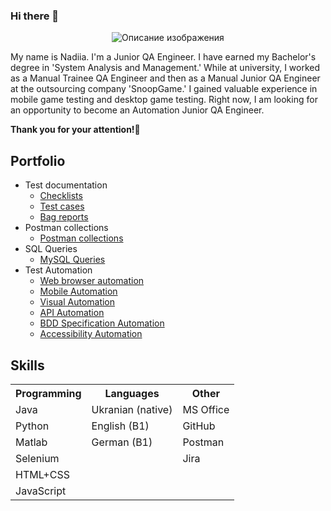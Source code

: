 ### Hi there 👋
<p align="center">
  <img src="https://www.siliconrepublic.com/wp-content/uploads/2015/05/QA-Tester-meme-02.jpg" alt="Описание изображения">
</p>

My name is Nadiia. I'm a Junior QA Engineer. I have earned my Bachelor's degree in 'System Analysis and Management.' While at university, I worked as a Manual Trainee QA Engineer and then as a Manual Junior QA Engineer at the outsourcing company 'SnoopGame.' I gained valuable experience in mobile game testing and desktop game testing. Right now, I am looking for an opportunity to become an Automation Junior QA Engineer. 

**Thank you for your attention!🙏**

## Portfolio
- Test documentation
  - [Checklists](https://docs.google.com/spreadsheets/d/1pmhNs3YsoGhuFxqfn5KolrKxYtpmhNz996ZkG_M1Rw0/edit?usp=sharing)
  - [Test cases](https://docs.google.com/spreadsheets/d/1y3Vfc8kwZoGkoEU3ppfatv2vZTB2PNKL/edit?usp=sharing&ouid=111203471177586044121&rtpof=true&sd=true)
  - [Bag reports](https://docs.google.com/spreadsheets/d/1BDSA5ef43PLJKayWuwyVMzW7myOUpqKsM3AitTtALgQ/edit?usp=sharing)
- Postman collections
  - [Postman collections](https://github.com/perokero/postman-collection)
- SQL Queries
  - [MySQL Queries](https://github.com/perokero/sql-queries)
- Test Automation
  - [Web browser automation](https://github.com/perokero/sql-queries)
  - [Mobile Automation](https://github.com/perokero/sql-queries)
  - [Visual Automation](https://github.com/perokero/sql-queries)
  - [API Automation](https://github.com/perokero/sql-queries)
  - [BDD Specification Automation](https://github.com/perokero/sql-queries)
  - [Accessibility Automation](https://github.com/perokero/sql-queries)


## Skills
<table>
    <tr>
        <th>Programming</th>
        <th>Languages</th>
        <th>Other</th>
    </tr>
    <tr>
        <td>Java</td>
        <td>Ukranian (native)</td>
        <td>MS Office</td>
    </tr>
    <tr>
        <td>Python</td>
        <td>English (B1)</td>
        <td>GitHub</td>
    </tr>
    <tr>
      <td>Matlab</td>
      <td>German (B1)</td>
      <td>Postman</td>
    </tr>
    <tr>
      <td>Selenium</td>
      <td></td>
      <td>Jira</td>
    </tr>
  <tr>
      <td>HTML+CSS</td>
      <td></td>
      <td></td>
    </tr>
  <tr>
    <td>JavaScript</td>
      <td></td>
      <td></td>
  </tr>
</table>




